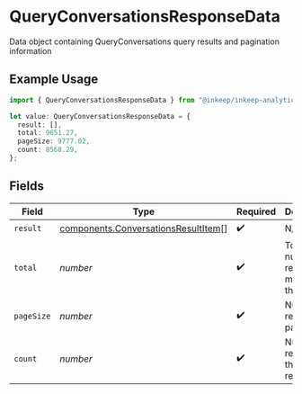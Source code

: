 # QueryConversationsResponseData

Data object containing QueryConversations query results and pagination information

## Example Usage

```typescript
import { QueryConversationsResponseData } from "@inkeep/inkeep-analytics/models/components";

let value: QueryConversationsResponseData = {
  result: [],
  total: 9651.27,
  pageSize: 9777.02,
  count: 8568.29,
};
```

## Fields

| Field                                                                                      | Type                                                                                       | Required                                                                                   | Description                                                                                |
| ------------------------------------------------------------------------------------------ | ------------------------------------------------------------------------------------------ | ------------------------------------------------------------------------------------------ | ------------------------------------------------------------------------------------------ |
| `result`                                                                                   | [components.ConversationsResultItem](../../models/components/conversationsresultitem.md)[] | :heavy_check_mark:                                                                         | N/A                                                                                        |
| `total`                                                                                    | *number*                                                                                   | :heavy_check_mark:                                                                         | Total number of results matching the query                                                 |
| `pageSize`                                                                                 | *number*                                                                                   | :heavy_check_mark:                                                                         | Number of results per page                                                                 |
| `count`                                                                                    | *number*                                                                                   | :heavy_check_mark:                                                                         | Number of results in the current response                                                  |